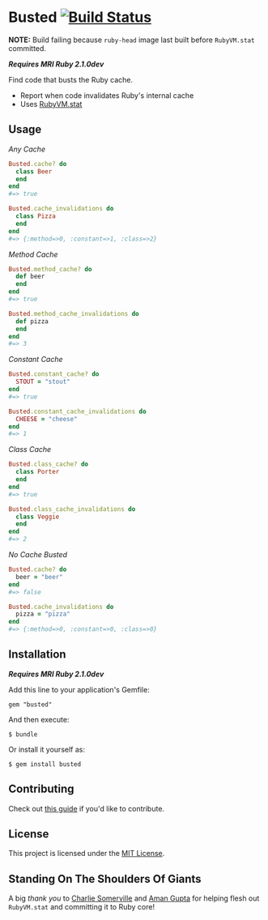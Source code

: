 # Busted  [![Build Status](https://travis-ci.org/simeonwillbanks/busted.png?branch=master)](https://travis-ci.org/simeonwillbanks/busted)
**NOTE:** Build failing because `ruby-head` image last built before `RubyVM.stat` committed.

***Requires MRI Ruby 2.1.0dev***

Find code that busts the Ruby cache.

- Report when code invalidates Ruby's internal cache
- Uses [RubyVM.stat](https://github.com/ruby/ruby/commit/cc1063092b366a0a8449528ab6bf67a72f5ce027)

## Usage

*Any Cache*

```ruby
Busted.cache? do
  class Beer
  end
end
#=> true

Busted.cache_invalidations do
  class Pizza
  end
end
#=> {:method=>0, :constant=>1, :class=>2}
```

*Method Cache*

```ruby
Busted.method_cache? do
  def beer
  end
end
#=> true

Busted.method_cache_invalidations do
  def pizza
  end
end
#=> 3
```

*Constant Cache*

```ruby
Busted.constant_cache? do
  STOUT = "stout"
end
#=> true

Busted.constant_cache_invalidations do
  CHEESE = "cheese"
end
#=> 1
```

*Class Cache*

```ruby
Busted.class_cache? do
  class Porter
  end
end
#=> true

Busted.class_cache_invalidations do
  class Veggie
  end
end
#=> 2
```

*No Cache Busted*

```ruby
Busted.cache? do
  beer = "beer"
end
#=> false

Busted.cache_invalidations do
  pizza = "pizza"
end
#=> {:method=>0, :constant=>0, :class=>0}
```

## Installation

***Requires MRI Ruby 2.1.0dev***

Add this line to your application's Gemfile:

    gem "busted"

And then execute:

    $ bundle

Or install it yourself as:

    $ gem install busted

## Contributing

Check out [this guide](/CONTRIBUTING.md) if you'd like to contribute.

## License

This project is licensed under the [MIT License](/LICENSE.txt).

## Standing On The Shoulders Of Giants
A big *thank you* to [Charlie Somerville](https://github.com/charliesome) and [Aman Gupta](https://github.com/tmm1) for helping flesh out `RubyVM.stat` and committing it to Ruby core!
